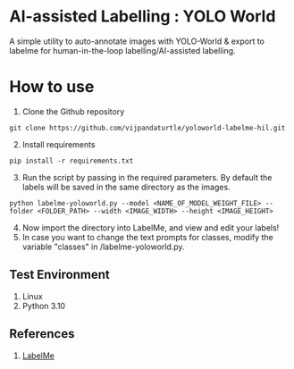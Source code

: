 # AI-assisted Labelling : YOLO World
A simple utility to auto-annotate images with YOLO-World &amp; export to labelme for human-in-the-loop labelling/AI-assisted labelling. 

# How to use
1. Clone the Github repository
```
git clone https://github.com/vijpandaturtle/yoloworld-labelme-hil.git
```
2. Install requirements
```
pip install -r requirements.txt
```
3. Run the script by passing in the required parameters. By default the labels will be saved in the same directory as the images.
```
python labelme-yoloworld.py --model <NAME_OF_MODEL_WEIGHT_FILE> --folder <FOLDER_PATH> --width <IMAGE_WIDTH> --height <IMAGE_HEIGHT>
```
4. Now import the directory into LabelMe, and view and edit your labels!
5. In case you want to change the text prompts for classes, modify the variable "classes" in /labelme-yoloworld.py.

## Test Environment 
1. Linux
2. Python 3.10

## References
1. [LabelMe](https://github.com/labelmeai/labelme)
